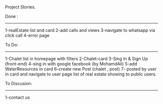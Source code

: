 Project Stories.


Done :
*****
1-realEstate list and card
2-add calls and views
3-navigate to whatsapp via click call
4-error page

To Do:
*****
1-Chalet list in homepage with filters
2-Chalet-card
3-Sing In & Sign Up (front-end)
4-sing in with google facebook (by MohamdAli) 
5-add WaterResources in card
6-create new Post (chalet , post)
7- posted by user in card and navigate to user page list of real estate showing to public users.
 
To Discusion:
*************
 1-contact us

 

 